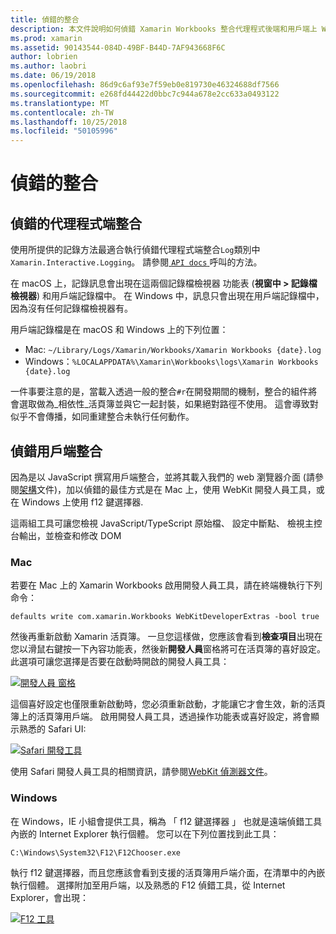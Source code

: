 ```yaml
---
title: 偵錯的整合
description: 本文件說明如何偵錯 Xamarin Workbooks 整合代理程式後端和用戶端上 Windows 和 mac。
ms.prod: xamarin
ms.assetid: 90143544-084D-49BF-B44D-7AF943668F6C
author: lobrien
ms.author: laobri
ms.date: 06/19/2018
ms.openlocfilehash: 86d9c6af93e7f59eb0e819730e46324688df7566
ms.sourcegitcommit: e268fd44422d0bbc7c944a678e2cc633a0493122
ms.translationtype: MT
ms.contentlocale: zh-TW
ms.lasthandoff: 10/25/2018
ms.locfileid: "50105996"
---
```

# <a name="debugging-integrations"></a>偵錯的整合

## <a name="debugging-agent-side-integrations"></a>偵錯的代理程式端整合

使用所提供的記錄方法最適合執行偵錯代理程式端整合`Log`類別中`Xamarin.Interactive.Logging`。 請參閱[ `API docs` ](https://developer.xamarin.com/api/type/Xamarin.Interactive.Logging.Log/)呼叫的方法。

在 macOS 上，記錄訊息會出現在這兩個記錄檔檢視器 功能表 (**視窗中 > 記錄檔檢視器**) 和用戶端記錄檔中。 在 Windows 中，訊息只會出現在用戶端記錄檔中，因為沒有任何記錄檔檢視器有。

用戶端記錄檔是在 macOS 和 Windows 上的下列位置：

- Mac: `~/Library/Logs/Xamarin/Workbooks/Xamarin Workbooks {date}.log`
- Windows：`%LOCALAPPDATA%\Xamarin\Workbooks\logs\Xamarin Workbooks {date}.log`

一件事要注意的是，當載入透過一般的整合`#r`在開發期間的機制，整合的組件將會選取做為_相依性_活頁簿並與它一起封裝，如果絕對路徑不使用。 這會導致對似乎不會傳播，如同重建整合未執行任何動作。

## <a name="debugging-client-side-integrations"></a>偵錯用戶端整合

因為是以 JavaScript 撰寫用戶端整合，並將其載入我們的 web 瀏覽器介面 (請參閱[架構](~/tools/workbooks/sdk/architecture.md)文件)，加以偵錯的最佳方式是在 Mac 上，使用 WebKit 開發人員工具，或在 Windows 上使用 f12 鍵選擇器.

這兩組工具可讓您檢視 JavaScript/TypeScript 原始檔、 設定中斷點、 檢視主控台輸出，並檢查和修改 DOM

### <a name="mac"></a>Mac

若要在 Mac 上的 Xamarin Workbooks 啟用開發人員工具，請在終端機執行下列命令：

```shell
defaults write com.xamarin.Workbooks WebKitDeveloperExtras -bool true
```

然後再重新啟動 Xamarin 活頁簿。 一旦您這樣做，您應該會看到**檢查項目**出現在您以滑鼠右鍵按一下內容功能表，然後新**開發人員**窗格將可在活頁簿的喜好設定。 此選項可讓您選擇是否要在啟動時開啟的開發人員工具：

[![開發人員 窗格](debugging-images/developer-pane-small.png)](debugging-images/developer-pane.png#lightbox)

這個喜好設定也僅限重新啟動時，您必須重新啟動，才能讓它才會生效，新的活頁簿上的活頁簿用戶端。 啟用開發人員工具，透過操作功能表或喜好設定，將會顯示熟悉的 Safari UI:

[![Safari 開發工具](debugging-images/mac-dev-tools.png)](debugging-images/mac-dev-tools.png#lightbox)

使用 Safari 開發人員工具的相關資訊，請參閱[WebKit 偵測器文件][webkit-docs]。

### <a name="windows"></a>Windows

在 Windows，IE 小組會提供工具，稱為 「 f12 鍵選擇器 」 也就是遠端偵錯工具內嵌的 Internet Explorer 執行個體。 您可以在下列位置找到此工具：

```shell
C:\Windows\System32\F12\F12Chooser.exe
```

執行 f12 鍵選擇器，而且您應該會看到支援的活頁簿用戶端介面，在清單中的內嵌執行個體。 選擇附加至用戶端，以及熟悉的 F12 偵錯工具，從 Internet Explorer，會出現：

[![F12 工具](debugging-images/windows-dev-tools.png)](debugging-images/windows-dev-tools.png#lightbox)

[webkit-docs]: https://trac.webkit.org/wiki/WebInspector
